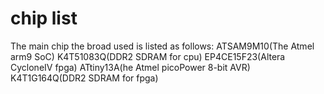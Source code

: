 # chip list
The main chip the broad used is listed as follows:
ATSAM9M10(The Atmel arm9 SoC)
K4T51083Q(DDR2 SDRAM for cpu)
EP4CE15F23(Altera CycloneIV fpga)
ATtiny13A(he Atmel picoPower 8-bit AVR)
K4T1G164Q(DDR2 SDRAM for fpga)


